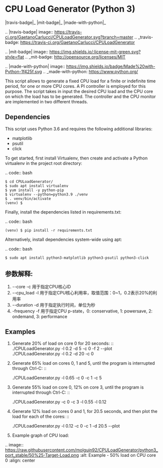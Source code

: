 CPU Load Generator (Python 3)
==============
|travis-badge|_ |mit-badge|_ |made-with-python|_

.. |travis-badge| image:: https://travis-ci.org/GaetanoCarlucci/CPULoadGenerator.svg?branch=master
.. _travis-badge: https://travis-ci.org/GaetanoCarlucci/CPULoadGenerator

.. |mit-badge| image:: https://img.shields.io/:license-mit-green.svg?style=flat
.. _mit-badge: http://opensource.org/licenses/MIT

.. |made-with-python| image:: https://img.shields.io/badge/Made%20with-Python-1f425f.svg
.. _made-with-python: https://www.python.org/

This script allows to generate a fixed CPU load for a finite or indefinite time period, for one or more CPU cores.
A PI controller is employed for this purpose.
The script takes in input the desired CPU load and the CPU core on which the load has to be generated.
The controller and the CPU monitor are implemented in two different threads.

Dependencies
-------------

This script uses Python 3.6 and requires the following additional libraries:

- matplotlib
- psutil
- click

To get started, first install Virtualenv, then create and activate a Python virtualenv in the project root directory:

.. code:: bash

    $ cd CPULoadGenerator/
    $ sudo apt install virtualenv
    $ yum install -y python-pip
    $ virtualenv --python=python3.9 ./venv
    $ . venv/bin/activate
    (venv) $

Finally, install the dependencies listed in requirements.txt:

.. code:: bash

    (venv) $ pip install -r requirements.txt

Alternatively, install dependencies system-wide using apt:

.. code:: bash

    $ sudo apt install python3-matplotlib python3-psutil python3-click


## 参数解释:
1. --core -c 用于指定CPU核心ID
2. --cpu_load -l 用于指定CPU核心利用率，取值范围：0~1，0.2表示20%的利用率
3. --duration -d 用于指定执行时间，单位为秒
4. -frequency -f 用于指定CPU p-state，0: conservative, 1: powersave, 2: ondemand, 3: performance


Examples
-------------

1. Generate 20% of load on core 0 for 20 seconds: ::
    ./CPULoadGenerator.py -l 0.2 -d 5 -c 0 -f 2 --plot
    ./CPULoadGenerator.py -l 0.2 -d 20 -c 0

2. Generate 65% load on cores 0, 1 and 5, until the program is interrupted through Ctrl-C: ::

    ./CPULoadGenerator.py -l 0.65 -c 0 -c 1 -c 5

3. Generate 55% load on core 0, 12% on core 3, until the program is interrupted through Ctrl-C: ::

    ./CPULoadGenerator.py -c 0 -c 3 -l 0.55 -l 0.12

4. Generate 12% load on cores 0 and 1, for 20.5 seconds, and then plot the load for each of the cores: ::

    ./CPULoadGenerator.py -l 0.12 -c 0 -c 1 -d 20.5 --plot

5. Example graph of CPU load:

.. image:: https://raw.githubusercontent.com/molguin92/CPULoadGenerator/python3_port_stable/50%25-Target-Load.png
    :alt: Example - 50% load on CPU core 0
    :align: center
